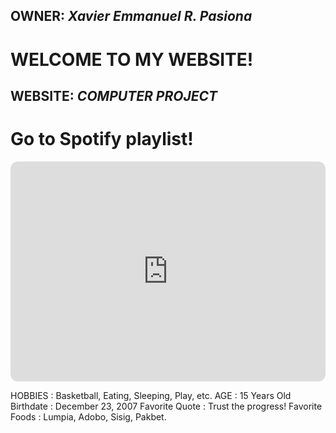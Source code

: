 ## OWNER: *Xavier Emmanuel R. Pasiona*

# WELCOME TO MY WEBSITE!

## WEBSITE: *COMPUTER PROJECT*


# Go to Spotify playlist!

<iframe style="border-radius:12px" src="https://open.spotify.com/embed/playlist/17raysHT7AlVodoeKgpfEE?utm_source=generator" width="100%" height="352" frameBorder="0" allowfullscreen="" allow="autoplay; clipboard-write; encrypted-media; fullscreen; picture-in-picture" loading="lazy"></iframe>

HOBBIES : Basketball, Eating, Sleeping, Play, etc.
AGE : 15 Years Old
Birthdate : December 23, 2007
Favorite Quote : Trust the progress!
Favorite Foods : Lumpia, Adobo, Sisig, Pakbet.




